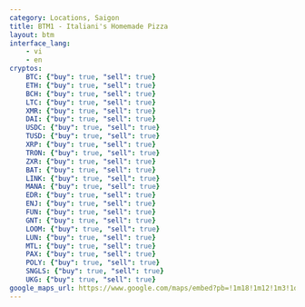 ```yaml
---
category: Locations, Saigon
title: BTM1 - Italiani's Homemade Pizza
layout: btm
interface_lang:
    - vi
    - en
cryptos:
    BTC: {"buy": true, "sell": true}
    ETH: {"buy": true, "sell": true}
    BCH: {"buy": true, "sell": true}
    LTC: {"buy": true, "sell": true}
    XMR: {"buy": true, "sell": true}
    DAI: {"buy": true, "sell": true}
    USDC: {"buy": true, "sell": true}
    TUSD: {"buy": true, "sell": true}
    XRP: {"buy": true, "sell": true}
    TRON: {"buy": true, "sell": true}
    ZXR: {"buy": true, "sell": true}
    BAT: {"buy": true, "sell": true}
    LINK: {"buy": true, "sell": true}
    MANA: {"buy": true, "sell": true}
    EDR: {"buy": true, "sell": true}
    ENJ: {"buy": true, "sell": true}
    FUN: {"buy": true, "sell": true}
    GNT: {"buy": true, "sell": true}
    LOOM: {"buy": true, "sell": true}
    LUN: {"buy": true, "sell": true}
    MTL: {"buy": true, "sell": true}
    PAX: {"buy": true, "sell": true}
    POLY: {"buy": true, "sell": true}
    SNGLS: {"buy": true, "sell": true}
    UKG: {"buy": true, "sell": true}
google_maps_url: https://www.google.com/maps/embed?pb=!1m18!1m12!1m3!1d7839.236188042917!2d106.68304372609887!3d10.763887969319972!2m3!1f0!2f0!3f0!3m2!1i1024!2i768!4f13.1!3m3!1m2!1s0x31752f3c24879e1f%3A0x5597f1dd06af13f9!2sBitcoinVN%20ATM%20Italiani&#39;s%20Pizza!5e0!3m2!1sen!2s!4v1569985800305!5m2!1sen!2s
---
```

